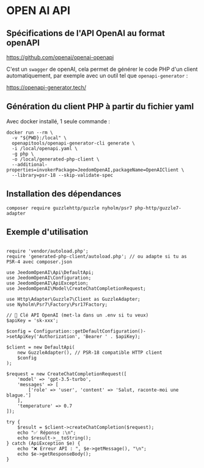 # OPEN AI API

## Spécifications de l'API OpenAI au format openAPI
https://github.com/openai/openai-openapi

C'est un `swagger` de openAI, cela permet de générer le code PHP d'un client automatiquement,
 par exemple avec un outil tel que `openapi-generator` :

https://openapi-generator.tech/

## Génération du client PHP à partir du fichier yaml

Avec docker installé, 1 seule commande :
```
docker run --rm \
  -v "${PWD}:/local" \
  openapitools/openapi-generator-cli generate \
  -i /local/openapi.yaml \
  -g php \
  -o /local/generated-php-client \
  --additional-properties=invokerPackage=JeedomOpenAI,packageName=OpenAIClient \
  --library=psr-18 --skip-validate-spec
```

## Installation des dépendances
`composer require guzzlehttp/guzzle nyholm/psr7 php-http/guzzle7-adapter`

## Exemple d'utilisation

```<?php

require 'vendor/autoload.php';
require 'generated-php-client/autoload.php'; // ou adapte si tu as PSR-4 avec composer.json

use JeedomOpenAI\Api\DefaultApi;
use JeedomOpenAI\Configuration;
use JeedomOpenAI\ApiException;
use JeedomOpenAI\Model\CreateChatCompletionRequest;

use Http\Adapter\Guzzle7\Client as GuzzleAdapter;
use Nyholm\Psr7\Factory\Psr17Factory;

// 🔑 Clé API OpenAI (met-la dans un .env si tu veux)
$apiKey = 'sk-xxx';

$config = Configuration::getDefaultConfiguration()->setApiKey('Authorization', 'Bearer ' . $apiKey);

$client = new DefaultApi(
    new GuzzleAdapter(), // PSR-18 compatible HTTP client
    $config
);

$request = new CreateChatCompletionRequest([
    'model' => 'gpt-3.5-turbo',
    'messages' => [
        ['role' => 'user', 'content' => 'Salut, raconte-moi une blague.']
    ],
    'temperature' => 0.7
]);

try {
    $result = $client->createChatCompletion($request);
    echo "✅ Réponse :\n";
    echo $result->__toString();
} catch (ApiException $e) {
    echo "❌ Erreur API : ", $e->getMessage(), "\n";
    echo $e->getResponseBody();
}
```